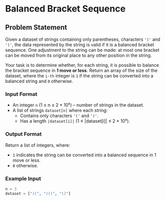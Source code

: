 # Balanced Bracket Sequence

## Problem Statement

Given a dataset of strings containing only parentheses, characters `'('` and `')'`, the data represented by the string is valid if it is a balanced bracket sequence. One adjustment to the string can be made: at most one bracket can be moved from its original place to any other position in the string.

Your task is to determine whether, for each string, it is possible to balance the bracket sequence in **1 move or less**. Return an array of the size of the dataset, where the `i-th` integer is `1` if the string can be converted into a balanced string and `0` otherwise.

### Input Format

- An integer `n` (1 ≤ n ≤ 2 * 10⁵) – number of strings in the dataset.
- A list of strings `dataset[n]` where each string:
  - Contains only characters `'('` and `')'`.
  - Has a length `|dataset[i]|` (1 ≤ |dataset[i]| ≤ 2 * 10⁵).

### Output Format

Return a list of integers, where:
- `1` indicates the string can be converted into a balanced sequence in 1 move or less.
- `0` otherwise.

### Example Input

```python
n = 3
dataset = [")(", "(()", "()"]
